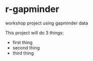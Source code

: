 # r-gapminder
workshop project using gapminder data


This project will do 3 things:
  - first thing
  - second thing
  - third thing
